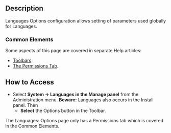<!-- Filename: Help4.x:Languages:_Options / Display title: Languages: Options -->

## Description

Languages Options configuration allows setting of parameters used
globally for Languages.

### Common Elements

Some aspects of this page are covered in separate Help
articles:

* [Toolbars](jdocmanual?article=help/common-elements/toolbars).
* [The Permissions Tab](jdocmanual?article=help/common-elements/edit-permissions).

## How to Access

- Select **System → Languages in the Manage panel** from the
  Administration menu. **Beware:** Languages also occurs in the Install
  panel. Then
  - **Select** the Options button in the Toolbar.

The Languages: Options page only has a Permissions tab which is covered in the
Common Elements.